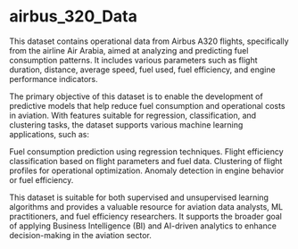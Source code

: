# airbus_320_Data
This dataset contains operational data from Airbus A320 flights, specifically from the airline Air Arabia, aimed at analyzing and predicting fuel consumption patterns. It includes various parameters such as flight duration, distance, average speed, fuel used, fuel efficiency, and engine performance indicators.

The primary objective of this dataset is to enable the development of predictive models that help reduce fuel consumption and operational costs in aviation. With features suitable for regression, classification, and clustering tasks, the dataset supports various machine learning applications, such as:

Fuel consumption prediction using regression techniques.
Flight efficiency classification based on flight parameters and fuel data.
Clustering of flight profiles for operational optimization.
Anomaly detection in engine behavior or fuel efficiency.

This dataset is suitable for both supervised and unsupervised learning algorithms and provides a valuable resource for aviation data analysts, ML practitioners, and fuel efficiency researchers. It supports the broader goal of applying Business Intelligence (BI) and AI-driven analytics to enhance decision-making in the aviation sector.
